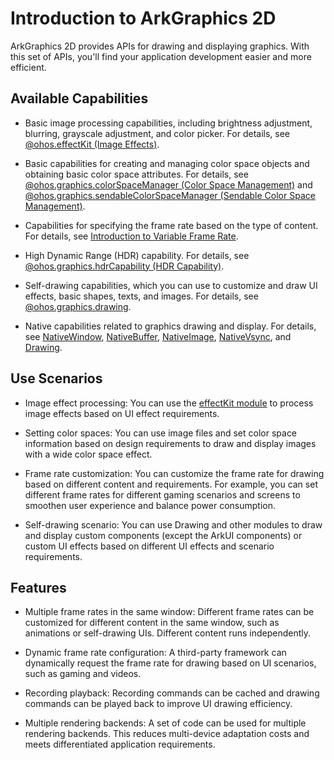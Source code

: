 # Introduction to ArkGraphics 2D

ArkGraphics 2D provides APIs for drawing and displaying graphics. With this set of APIs, you'll find your application development easier and more efficient.

## Available Capabilities

- Basic image processing capabilities, including brightness adjustment, blurring, grayscale adjustment, and color picker. For details, see [@ohos.effectKit (Image Effects)](../reference/apis-arkgraphics2d/js-apis-effectKit.md).

- Basic capabilities for creating and managing color space objects and obtaining basic color space attributes. For details, see [@ohos.graphics.colorSpaceManager (Color Space Management)](../reference/apis-arkgraphics2d/js-apis-colorSpaceManager.md) and [@ohos.graphics.sendableColorSpaceManager (Sendable Color Space Management)](../reference/apis-arkgraphics2d/js-apis-sendableColorSpaceManager.md).

- Capabilities for specifying the frame rate based on the type of content. For details, see [Introduction to Variable Frame Rate](displaysync-overview.md).

- High Dynamic Range (HDR) capability. For details, see [@ohos.graphics.hdrCapability (HDR Capability)](../reference/apis-arkgraphics2d/js-apis-hdrCapability.md).

- Self-drawing capabilities, which you can use to customize and draw UI effects, basic shapes, texts, and images. For details, see [@ohos.graphics.drawing](../reference/apis-arkgraphics2d/js-apis-graphics-drawing.md).

- Native capabilities related to graphics drawing and display. For details, see [NativeWindow](../reference/apis-arkgraphics2d/_native_window.md), [NativeBuffer](../reference/apis-arkgraphics2d/_o_h___native_buffer.md), [NativeImage](../reference/apis-arkgraphics2d/_o_h___native_image.md), [NativeVsync](../reference/apis-arkgraphics2d/_native_vsync.md), and [Drawing](../reference/apis-arkgraphics2d/_drawing.md).

## Use Scenarios

- Image effect processing: You can use the [effectKit module](../reference/apis-arkgraphics2d/js-apis-effectKit.md) to process image effects based on UI effect requirements.

- Setting color spaces: You can use image files and set color space information based on design requirements to draw and display images with a wide color space effect.

- Frame rate customization: You can customize the frame rate for drawing based on different content and requirements. For example, you can set different frame rates for different gaming scenarios and screens to smoothen user experience and balance power consumption.

- Self-drawing scenario: You can use Drawing and other modules to draw and display custom components (except the ArkUI components) or custom UI effects based on different UI effects and scenario requirements.

## Features

- Multiple frame rates in the same window: Different frame rates can be customized for different content in the same window, such as animations or self-drawing UIs. Different content runs independently.

- Dynamic frame rate configuration: A third-party framework can dynamically request the frame rate for drawing based on UI scenarios, such as gaming and videos.
  
- Recording playback: Recording commands can be cached and drawing commands can be played back to improve UI drawing efficiency.
  
- Multiple rendering backends: A set of code can be used for multiple rendering backends. This reduces multi-device adaptation costs and meets differentiated application requirements.
  
